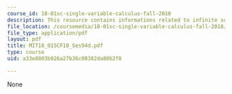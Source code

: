 ```yaml
---
course_id: 18-01sc-single-variable-calculus-fall-2010
description: This resource contains informations related to infinite series.
file_location: /coursemedia/18-01sc-single-variable-calculus-fall-2010/a33e8803b026a27b36c80382da80b2f8_MIT18_01SCF10_Ses94d.pdf
file_type: application/pdf
layout: pdf
title: MIT18_01SCF10_Ses94d.pdf
type: course
uid: a33e8803b026a27b36c80382da80b2f8

---
```

None